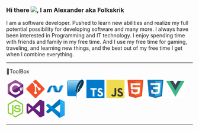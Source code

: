### Hi there <img src="https://raw.githubusercontent.com/MartinHeinz/MartinHeinz/master/wave.gif" width="30px">, I am Alexander aka Folkskrik

I am a software developer. Pushed to learn new abilities and realize my full potential possibility for developing software and many more. I always have been interested in Programming and IT technology.
I enjoy spending time with friends and family in my free time. And I use my free time for gaming, traveling, and learning new things, and the best out of my free time I get when I combine everything.

---

🧰ToolBox

<img src="https://github.com/devicons/devicon/blob/master/icons/csharp/csharp-original.svg" alt="C# Logo" width="50" height="50" /> <img src="https://github.com/devicons/devicon/blob/master/icons/git/git-original.svg" alt="Git Logo" width="50" height="50" />
<img src="https://github.com/devicons/devicon/blob/master/icons/dot-net/dot-net-original.svg" alt=".Net Logo" width="50" height="50" />
<img src="https://github.com/devicons/devicon/blob/master/icons/sqlite/sqlite-original.svg" alt="SQL Logo" width="50" height="50" />
<img src="https://github.com/devicons/devicon/blob/master/icons/typescript/typescript-original.svg" alt="TypeScript Logo" width="50" height="50" />
<img src="https://github.com/devicons/devicon/blob/master/icons/javascript/javascript-original.svg" alt="JavaScript Logo" width="50" height="50" />
<img src="https://github.com/devicons/devicon/blob/master/icons/html5/html5-original.svg" alt="HTML Logo" width="50" height="50" />
<img src="https://github.com/devicons/devicon/blob/master/icons/css3/css3-original.svg" alt="CSS Logo" width="50" height="50" />
<img src="https://github.com/devicons/devicon/blob/master/icons/vuejs/vuejs-original.svg" alt="VueJS" width="50" height="50" />
<img src="https://github.com/devicons/devicon/blob/master/icons/nodejs/nodejs-original.svg" alt="NodeJS Logo" width="50" height="50" />
<img src="https://github.com/devicons/devicon/blob/master/icons/visualstudio/visualstudio-plain.svg" alt="VS Logo" width="50" height="50" />
<img src="https://github.com/devicons/devicon/blob/master/icons/vscode/vscode-original.svg" alt="VScode Logo" width="50" height="50" />


---
<!--
**Folkskrik/Folkskrik** is a ✨ _special_ ✨ repository because its `README.md` (this file) appears on your GitHub profile.

Here are some ideas to get you started:

- 🔭 I’m currently working on ...
- 🌱 I’m currently learning ...
- 👯 I’m looking to collaborate on ...
- 🤔 I’m looking for help with ...
- 💬 Ask me about ...
- 📫 How to reach me: ...
- 😄 Pronouns: ...
- ⚡ Fun fact: ...
-->
